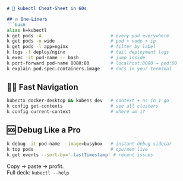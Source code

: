 ```markdown
# 🚀 kubectl Cheat-Sheet in 60s

## 🔥 One-Liners
```bash
alias k=kubectl
k get pods -A                          # every pod everywhere
k get pods -o wide                     # pod + node + ip
k get pods -l app=nginx                # filter by label
k logs -f deploy/nginx                 # tail deployment logs
k exec -it pod-name -- bash            # jump inside
k port-forward pod-name 8080:80        # localhost:8080 → pod:80
k explain pod.spec.containers.image    # docs in your terminal
```

## 🏃‍♂️ Fast Navigation
```bash
kubectx docker-desktop && kubens dev   # context + ns in 1 go
k config get-contexts                  # see all clusters
k config current-context               # where am i?
```

## 🆘 Debug Like a Pro
```bash
k debug -it pod-name --image=busybox   # instant debug sidecar
k top pods                             # cpu/mem live
k get events --sort-by='.lastTimestamp' # recent issues
```

Copy → paste → profit.  
Full deck: `kubectl --help`
```
